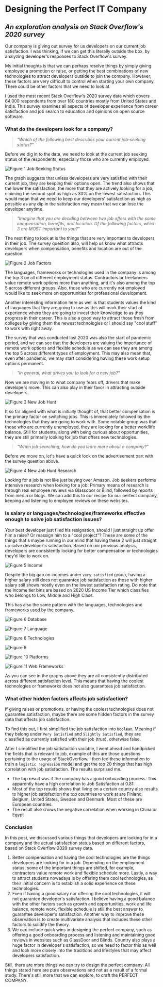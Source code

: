 # Designing the Perfect IT Company

## _An exploration analysis on Stack Overflow's 2020 survey_



Our company is giving out survey for us developers on our current job satisfaction. I was thinking, if we can get this literally outside the box, by analyzing developer's responses to Stack Overflow's survey.

My initial thoughts is that we can perhaps resolve things by simply giving employee a promotion or raise, or getting the best combinations of new technologies to attract developers outside to join the company. However, these factors are very difficult to control when starting your own company. There could be other factors that we need to look at.

I used the most recent Stack Overflow's 2020 survey data which covers 64,000 respondents from over 180 countries mostly from United States and India. This survey examines all aspects of developer experience from career satisfaction and job search to education and opinions on open source software.



### What do the developers look for a company?

> _"Which of the following best describes your current job-seeking status?"_

Before we dig in to the data, we need to look at the current job seeking status of the respondents, especially those who are currently employed. 

![Figure 1 Job Seeking Status](./job_seek.png)

The graph suggests that unless developers are very satisfied with their current job, they are keeping their options open. The trend also shows that the lower the satisfaction, the more that they are actively looking for a job, claiming the second spot as high as 30% on the lowest satisfaction. This would mean that we need to keep our developers' satisfaction as high as possible as any dip in the satisfaction may mean that we can lose the developer anytime.



> _"Imagine that you are deciding between two job offers with the same compensation, benefits, and location. Of the following factors, which 3 are MOST important to you?"_

The next thing to look at is the things that are very important to developers in their job. The survey question also, will help us know what attracts developers when compensation, benefits and location are out of the question.

![Figure 2 Job Factors](./job_factors.png)

The languages, frameworks or technologies used in the company is among the top 3 on all different employment status. Contractors or freelancers value remote work options more than anything, and it's also among the top 5 across different groups. Also, those who are currently not employed would like to seek more on opportunities for professional development.

Another interesting information here as well is that students values the kind of languages that they are going to use as this will mark their start of experience where they are going to invest their knowledge to as they progress in their career. This is also a good way to attract those fresh from colleges by giving them the newest technologies or I should say "cool stuff" to work with right away.

The survey that was conducted last 2020 was also the start of pandemic period, and we can see that the developers are valuing the importance of remote work options and flexible schedule as we can see they are among the top 5 across different types of employment. This may also mean that, even after pandemic, we may start considering having these work setup options permanent.



> _"In general, what drives you to look for a new job?"_

Now we are moving in to what company fears off, drivers that make developers move. This can also play in their favor in attracting outside developers.

![Figure 3 New Job Hunt](./new_job_hunt.png)

It so far aligned with what is initially thought of, that better compensation is the primary factor on switching jobs. This is immediately followed by the technologies that they are going to work with. Some notable group was that those who are currently unemployed, they are looking for a better work/life balance. Still for students, along with being curious about opportunities, they are still primarily looking for job that offers new technologies.



> _"When job searching, how do you learn more about a company?"_

Before we move on, let's have a quick look on the advertisement part with the survey question above.

![Figure 4 New Job Hunt Research](./new_job_hunt_research.png)

Looking for a job is not like just buying over Amazon. Job seekers performs intensive research when looking for a job. Primary means of research is through real employee reviews via Glassdoor or Blind, followed by reports from media or blogs. We can add this to our recipe for our perfect company, keeping and listening to employee reviews on these websites.



### Is salary or languages/technologies/frameworks effective enough to solve job satisfaction issues?



Your best developer just filed his resignation, should I just straight up offer him a raise? Or reassign him to a "cool project"? These are some of the things that's maybe running in our mind that having these 2 will just straight up solve developer's satisfaction. Based on our previous analysis, developers are consistently looking for better compensation or technologies they'd like to work on.



![Figure 5 Income](./income.png)

Despite the big gap on incomes under `very satisfied` group, having a higher salary still does not guarantee job satisfaction as those with higher salary still shows mostly even on the lowest satisfaction rating. Do note that the income tier bins are based on 2020 US Income Tier which classifies who belongs to Low, Middle and High Class.



This has also the same pattern with the languages, technologies and frameworks used by the company.

![Figure 6 Database](./database.png)

![Figure 7 Language](./languages.png)

![Figure 8 Technologies](./technologies.png)

![Figure 9](./collab_tools.png)

![Figure 10 Platforms](./platform.png)

![Figure 11 Web Frameworks](./web_frameworks.png)

As you can see in the graphs above they are all consistently distributed across different satisfaction level. This means that having the coolest technologies or frameworks does not also guarantees job satisfaction.



### What other hidden factors affects job satisfaction?

If giving raises or promotions, or having the coolest technologies does not guarantee satisfaction, maybe there are some hidden factors in the survey data that affects job satisfaction.

To find this out, I first simplified the job satisfaction into `boolean`. Meaning if they belong under `Very Satisfied` and `Slightly Satisfied`, they are classified as currently satisfied with their job (true), otherwise false.

After I simplified the job satisfaction variable, I went ahead and handpicked the fields that is relevant to job, example of this are those questions pertaining to the usage of StackOverflow. I then fed these information to train a `logistic regression` model and get the top 20 things that has high correlation with job satisfaction. The results surprised me.

* The top result was if the company has a good onboarding process. This apparently have a high correlation to Job Satisfaction at 0.81.
* Most of the top results shows that living on a certain country also results to higher job satisfaction the top countries to work at are Finland, Belgium, United States, Sweden and Denmark. Most of these are European countries.
* The result also shows the negative correlation when working in China or Egypt



### Conclusion

In this post, we discussed various things that developers are looking for in a company and the actual satisfaction status based on different factors, based on Stack Overflow 2020 survey data.

1. Better compensation and having the cool technologies are the things developers are looking for in a job. Depending on the employment status, some of the important things are shifted, for example, contractors value remote work and flexible schedule more. Lastly, a way to attract students nowadays is by offering them cool technologies, as their initial concern is to establish a solid experience on these technologies.
2. Even if having a good salary nor offering the cool technologies, it will not guarantee developer's satisfaction. I believe having a good balance with the other factors such as growth and opportunities, work and life balance, remote work, flexible schedule is still the best answer to guarantee developer's satisfaction. Another way to improve these observation is to create multivariate analysis that includes these other factors to solidify the theory.
3. We can include quick wins in designing the perfect company, such as offering a good onboarding process and listening and maintaining good reviews in websites such as GlassDoor and Blinds. Country also plays a huge factor in developer's satisfaction, so we need to factor this as well and look more closely into the traditions and lifestyles that may affect developers satisfaction.

Still, there are more things we can try to design the perfect company. All things stated here are pure observations and not as a result of a formal study. There's still more that we can explore, to craft the PERFECT COMPANY.
